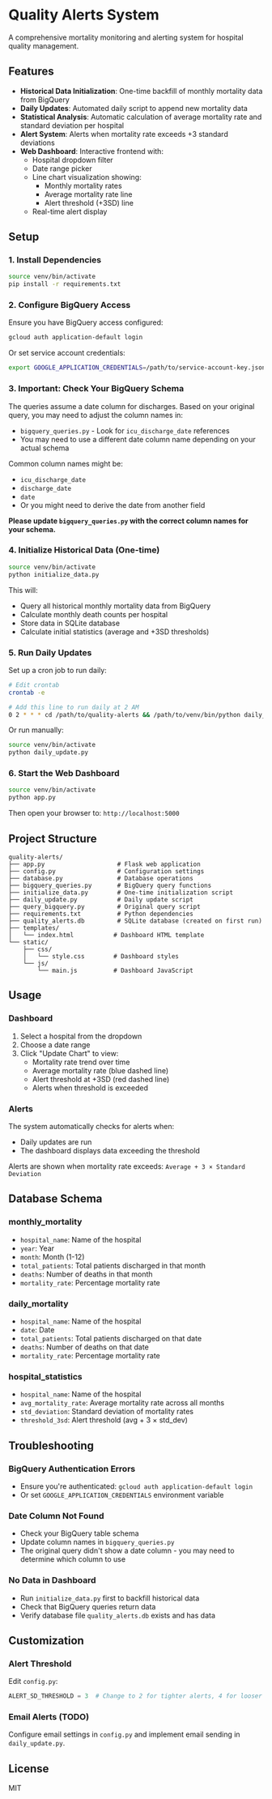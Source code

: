 # Quality Alerts System

A comprehensive mortality monitoring and alerting system for hospital quality management.

## Features

- **Historical Data Initialization**: One-time backfill of monthly mortality data from BigQuery
- **Daily Updates**: Automated daily script to append new mortality data
- **Statistical Analysis**: Automatic calculation of average mortality rate and standard deviation per hospital
- **Alert System**: Alerts when mortality rate exceeds +3 standard deviations
- **Web Dashboard**: Interactive frontend with:
  - Hospital dropdown filter
  - Date range picker
  - Line chart visualization showing:
    - Monthly mortality rates
    - Average mortality rate line
    - Alert threshold (+3SD) line
  - Real-time alert display

## Setup

### 1. Install Dependencies

```bash
source venv/bin/activate
pip install -r requirements.txt
```

### 2. Configure BigQuery Access

Ensure you have BigQuery access configured:

```bash
gcloud auth application-default login
```

Or set service account credentials:
```bash
export GOOGLE_APPLICATION_CREDENTIALS=/path/to/service-account-key.json
```

### 3. Important: Check Your BigQuery Schema

The queries assume a date column for discharges. Based on your original query, you may need to adjust the column names in:
- `bigquery_queries.py` - Look for `icu_discharge_date` references
- You may need to use a different date column name depending on your actual schema

Common column names might be:
- `icu_discharge_date`
- `discharge_date`
- `date`
- Or you might need to derive the date from another field

**Please update `bigquery_queries.py` with the correct column names for your schema.**

### 4. Initialize Historical Data (One-time)

```bash
source venv/bin/activate
python initialize_data.py
```

This will:
- Query all historical monthly mortality data from BigQuery
- Calculate monthly death counts per hospital
- Store data in SQLite database
- Calculate initial statistics (average and +3SD thresholds)

### 5. Run Daily Updates

Set up a cron job to run daily:

```bash
# Edit crontab
crontab -e

# Add this line to run daily at 2 AM
0 2 * * * cd /path/to/quality-alerts && /path/to/venv/bin/python daily_update.py
```

Or run manually:
```bash
source venv/bin/activate
python daily_update.py
```

### 6. Start the Web Dashboard

```bash
source venv/bin/activate
python app.py
```

Then open your browser to: `http://localhost:5000`

## Project Structure

```
quality-alerts/
├── app.py                    # Flask web application
├── config.py                 # Configuration settings
├── database.py               # Database operations
├── bigquery_queries.py       # BigQuery query functions
├── initialize_data.py        # One-time initialization script
├── daily_update.py           # Daily update script
├── query_bigquery.py         # Original query script
├── requirements.txt          # Python dependencies
├── quality_alerts.db         # SQLite database (created on first run)
├── templates/
│   └── index.html           # Dashboard HTML template
└── static/
    ├── css/
    │   └── style.css        # Dashboard styles
    └── js/
        └── main.js          # Dashboard JavaScript

```

## Usage

### Dashboard

1. Select a hospital from the dropdown
2. Choose a date range
3. Click "Update Chart" to view:
   - Mortality rate trend over time
   - Average mortality rate (blue dashed line)
   - Alert threshold at +3SD (red dashed line)
   - Alerts when threshold is exceeded

### Alerts

The system automatically checks for alerts when:
- Daily updates are run
- The dashboard displays data exceeding the threshold

Alerts are shown when mortality rate exceeds: `Average + 3 × Standard Deviation`

## Database Schema

### monthly_mortality
- `hospital_name`: Name of the hospital
- `year`: Year
- `month`: Month (1-12)
- `total_patients`: Total patients discharged in that month
- `deaths`: Number of deaths in that month
- `mortality_rate`: Percentage mortality rate

### daily_mortality
- `hospital_name`: Name of the hospital
- `date`: Date
- `total_patients`: Total patients discharged on that date
- `deaths`: Number of deaths on that date
- `mortality_rate`: Percentage mortality rate

### hospital_statistics
- `hospital_name`: Name of the hospital
- `avg_mortality_rate`: Average mortality rate across all months
- `std_deviation`: Standard deviation of mortality rates
- `threshold_3sd`: Alert threshold (avg + 3 × std_dev)

## Troubleshooting

### BigQuery Authentication Errors
- Ensure you're authenticated: `gcloud auth application-default login`
- Or set `GOOGLE_APPLICATION_CREDENTIALS` environment variable

### Date Column Not Found
- Check your BigQuery table schema
- Update column names in `bigquery_queries.py`
- The original query didn't show a date column - you may need to determine which column to use

### No Data in Dashboard
- Run `initialize_data.py` first to backfill historical data
- Check that BigQuery queries return data
- Verify database file `quality_alerts.db` exists and has data

## Customization

### Alert Threshold
Edit `config.py`:
```python
ALERT_SD_THRESHOLD = 3  # Change to 2 for tighter alerts, 4 for looser
```

### Email Alerts (TODO)
Configure email settings in `config.py` and implement email sending in `daily_update.py`.

## License

MIT
